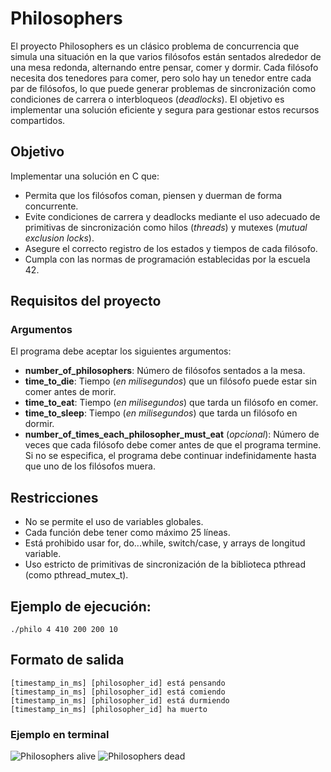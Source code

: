# Philosophers

El proyecto Philosophers es un clásico problema de concurrencia que simula una situación en la que varios filósofos están sentados alrededor de una mesa redonda, alternando entre pensar, comer y dormir. Cada filósofo necesita dos tenedores para comer, pero solo hay un tenedor entre cada par de filósofos, lo que puede generar problemas de sincronización como condiciones de carrera o interbloqueos (*deadlocks*). El objetivo es implementar una solución eficiente y segura para gestionar estos recursos compartidos.

## Objetivo

Implementar una solución en C que:
- Permita que los filósofos coman, piensen y duerman de forma concurrente.
- Evite condiciones de carrera y deadlocks mediante el uso adecuado de primitivas de sincronización como hilos (*threads*) y mutexes (*mutual exclusion locks*).
- Asegure el correcto registro de los estados y tiempos de cada filósofo.
- Cumpla con las normas de programación establecidas por la escuela 42.

## Requisitos del proyecto

### Argumentos

El programa debe aceptar los siguientes argumentos:

- **number_of_philosophers**: Número de filósofos sentados a la mesa.
- **time_to_die**: Tiempo (*en milisegundos*) que un filósofo puede estar sin comer antes de morir.
- **time_to_eat**: Tiempo (*en milisegundos*) que tarda un filósofo en comer.
- **time_to_sleep**: Tiempo (*en milisegundos*) que tarda un filósofo en dormir.
- **number_of_times_each_philosopher_must_eat** (*opcional*): Número de veces que cada filósofo debe comer antes de que el programa termine. Si no se especifica, el programa debe continuar indefinidamente hasta que uno de los filósofos muera.

## Restricciones

- No se permite el uso de variables globales.
- Cada función debe tener como máximo 25 líneas.
- Está prohibido usar for, do...while, switch/case, y arrays de longitud variable.
- Uso estricto de primitivas de sincronización de la biblioteca pthread (como pthread_mutex_t).

## Ejemplo de ejecución:
```
./philo 4 410 200 200 10
```
## Formato de salida
```
[timestamp_in_ms] [philosopher_id] está pensando
[timestamp_in_ms] [philosopher_id] está comiendo
[timestamp_in_ms] [philosopher_id] está durmiendo
[timestamp_in_ms] [philosopher_id] ha muerto
```
### Ejemplo en terminal
![Philosophers alive](https://github.com/antonimodev/philosophers/img/philo_alive.png)
![Philosophers dead](https://github.com/antonimodev/philosophers/img/philo_dead.png)